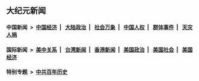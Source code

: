 ## 大纪元新闻

#### 中国新闻 &nbsp;>&nbsp; [中国经济](indexes/ncid283/README.md?12101645) &nbsp;| &nbsp; [大陆政治](indexes/ncid277/README.md?12101645) &nbsp;| &nbsp; [社会万象](indexes/ncid282/README.md?12101645) &nbsp;| &nbsp; [中国人权](indexes/ncid278/README.md?12101645) &nbsp;| &nbsp; [群体事件](indexes/ncid279/README.md?12101645) &nbsp;| &nbsp; [天灾人祸](indexes/ncid280/README.md?12101645)

#### 国际新闻 &nbsp;>&nbsp; [美中关系](indexes/nf1412576/README.md?12101645) &nbsp;| &nbsp; [台湾新闻](indexes/ncid1349361/README.md?12101645) &nbsp;| &nbsp; [香港新闻](indexes/ncid1349362/README.md?12101645) &nbsp;| &nbsp; [美国政治](indexes/ncid1078159/README.md?12101645) &nbsp;| &nbsp; [美国社会](indexes/ncid1078160/README.md?12101645) &nbsp;| &nbsp; [美国经济](indexes/ncid1078158/README.md?12101645)

#### 特别专题 &nbsp;>&nbsp; [中共百年历史](https://github.com/epoch-news/epoch-special/blob/master/README.md?12101645)  
